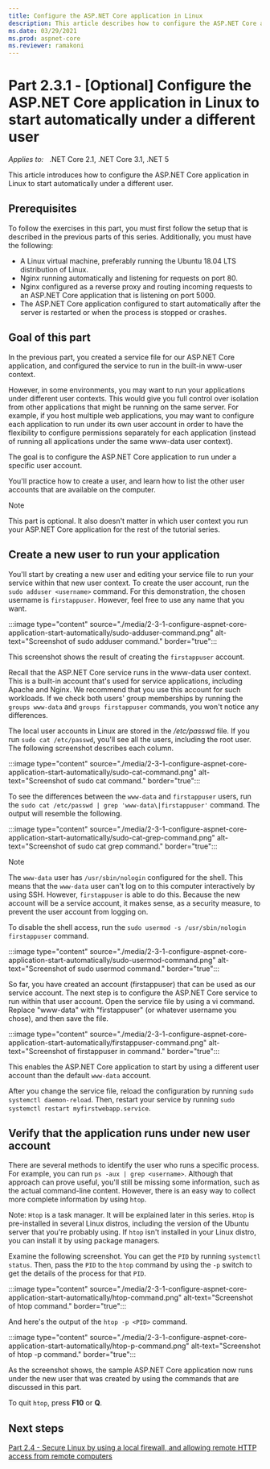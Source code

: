 ```yaml
---
title: Configure the ASP.NET Core application in Linux
description: This article describes how to configure the ASP.NET Core application in Linux to start automatically under a different user.
ms.date: 03/29/2021
ms.prod: aspnet-core
ms.reviewer: ramakoni
---
```

# Part 2.3.1 - [Optional] Configure the ASP.NET Core application in Linux to start automatically under a different user

_Applies to:_ &nbsp; .NET Core 2.1, .NET Core 3.1, .NET 5  

This article introduces how to configure the ASP.NET Core application in Linux to start automatically under a different user.

## Prerequisites

To follow the exercises in this part, you must first follow the setup that is described in the previous parts of this series. Additionally, you must have the following:

- A Linux virtual machine, preferably running the Ubuntu 18.04 LTS distribution of Linux.
- Nginx running automatically and listening for requests on port 80.
- Nginx configured as a reverse proxy and routing incoming requests to an ASP.NET Core application that is listening on port 5000.
- The ASP.NET Core application configured to start automatically after the server is restarted or when the process is stopped or crashes.

## Goal of this part

In the previous part, you created a service file for our ASP.NET Core application, and configured the service to run in the built-in www-user context.

However, in some environments, you may want to run your applications under different user contexts. This would give you full control over isolation from other applications that might be running on the same server. For example, if you host multiple web applications, you may want to configure each application to run under its own user account in order to have the flexibility to configure permissions separately for each application (instead of running all applications under the same www-data user context).

The goal is to configure the ASP.NET Core application to run under a specific user account.

You'll practice how to create a user, and learn how to list the other user accounts that are available on the computer.

> [!NOTE]
> This part is optional. It also doesn't matter in which user context you run your ASP.NET Core application for the rest of the tutorial series.

## Create a new user to run your application

You'll start by creating a new user and editing your service file to run your service within that new user context. To create the user account, run the `sudo adduser <username>` command. For this demonstration, the chosen username is `firstappuser`. However, feel free to use any name that you want.

:::image type="content" source="./media/2-3-1-configure-aspnet-core-application-start-automatically/sudo-adduser-command.png" alt-text="Screenshot of sudo adduser command." border="true":::

This screenshot shows the result of creating the `firstappuser` account.

Recall that the ASP.NET Core service runs in the www-data user context. This is a built-in account that's used for service applications, including Apache and Nginx. We recommend that you use this account for such workloads. If we check both users' group memberships by running the `groups www-data` and `groups firstappuser` commands, you won't notice any differences.

The local user accounts in Linux are stored in the */etc/passwd* file. If you run `sudo cat /etc/passwd`, you'll see all the users, including the root user. The following screenshot describes each column.

:::image type="content" source="./media/2-3-1-configure-aspnet-core-application-start-automatically/sudo-cat-command.png" alt-text="Screenshot of sudo cat command." border="true":::

To see the differences between the `www-data` and `firstappuser` users, run the `sudo cat /etc/passwd | grep 'www-data\|firstappuser'` command. The output will resemble the following.

:::image type="content" source="./media/2-3-1-configure-aspnet-core-application-start-automatically/sudo-cat-grep-command.png" alt-text="Screenshot of sudo cat grep command." border="true":::

> [!NOTE]
> The `www-data` user has `/usr/sbin/nologin` configured for the shell. This means that the `www-data` user can't log on to this computer interactively by using SSH. However, `firstappuser` is able to do this. Because the new account will be a service account, it makes sense, as a security measure, to prevent the user account from logging on.

To disable the shell access, run the `sudo usermod -s /usr/sbin/nologin firstappuser` command.

:::image type="content" source="./media/2-3-1-configure-aspnet-core-application-start-automatically/sudo-usermod-command.png" alt-text="Screenshot of sudo usermod command." border="true":::

So far, you have created an account (firstappuser) that can be used as our service account. The next step is to configure the ASP.NET Core service to run within that user account. Open the service file by using a vi command. Replace "www-data" with "firstappuser" (or whatever username you chose), and then save the file.

:::image type="content" source="./media/2-3-1-configure-aspnet-core-application-start-automatically/firstappuser-command.png" alt-text="Screenshot of firstappuser in command." border="true":::

This enables the ASP.NET Core application to start by using a different user account than the default `www-data` account.

After you change the service file, reload the configuration by running `sudo systemctl daemon-reload`. Then, restart your service by running `sudo systemctl restart myfirstwebapp.service`.

## Verify that the application runs under new user account

There are several methods to identify the user who runs a specific process. For example, you can run `ps -aux | grep <username>`. Although that approach can prove useful, you'll still be missing some information, such as the actual command-line content. However, there is an easy way to collect more complete information by using `htop`.

Note: `Htop` is a task manager. It will be explained later in this series. `Htop` is pre-installed in several Linux distros, including the version of the Ubuntu server that you're probably using. If `htop` isn't installed in your Linux distro, you can install it by using package managers.

Examine the following screenshot. You can get the `PID` by running `systemctl status`. Then, pass the `PID` to the `htop` command by using the `-p` switch to get the details of the process for that `PID`.

:::image type="content" source="./media/2-3-1-configure-aspnet-core-application-start-automatically/htop-command.png" alt-text="Screenshot of htop command." border="true":::

And here's the output of the `htop -p <PID>` command.

:::image type="content" source="./media/2-3-1-configure-aspnet-core-application-start-automatically/htop-p-command.png" alt-text="Screenshot of htop -p command." border="true":::

As the screenshot shows, the sample ASP.NET Core application now runs under the new user that was created by using the commands that are discussed in this part.

To quit `htop`, press **F10** or **Q**.

## Next steps

[Part 2.4 - Secure Linux by using a local firewall, and allowing remote HTTP access from remote computers](2-4-use-local-firewall-allowing-http-access.md)
